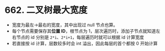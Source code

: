 # 662. 二叉树最大宽度

-   宽度为最左->最右的宽度，其中出现过 null 节点也算。
-   每个节点需要保存其**位置 ID**，根节点为 1，层次遍历时，添加子节点就知道左右节点的 id 分别是 `2*i`、`2*i+1`，每层遍历时就可以根据 id 计算宽度
-   若直接按 id 计算，层数较多时会 int 溢出，因此每层的首个都按 0 开始计算

